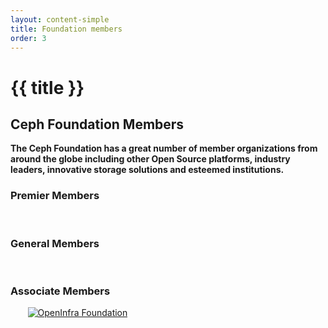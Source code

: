 ```yaml
---
layout: content-simple
title: Foundation members
order: 3
---
```


# {{ title }}

## Ceph Foundation Members

**The Ceph Foundation has a great number of member organizations from around the globe including other Open Source platforms, industry leaders, innovative storage solutions and esteemed institutions.**

### Premier Members

<div class="grid grid--align-center grid--cols-2 md:grid--cols-3 md:w-3-4">
  <a href="https://bloomberg.com/" rel="noreferrer noopener" target="_blank"><img alt="" loading="lazy" src="/assets/bitmaps/logo-bloomberg.png" /></a>
  <a href="https://www.clyso.com/en/" rel="noreferrer noopener" target="_blank"><img alt="" loading="lazy" src="/assets/bitmaps/logo-clyso.png" /></a>
  <a href="http://www.ibm.com/" rel="noreferrer noopener" target="_blank"><img alt="" loading="lazy" src="/assets/bitmaps/logo-ibm.png" /></a>
  <a href="http://www.intel.com/" rel="noreferrer noopener" target="_blank"><img alt="" loading="lazy" src="/assets/bitmaps/logo-intel.png" /></a>
  <a href="https://www.ovh.com/" rel="noreferrer noopener" target="_blank"><img alt="" loading="lazy" src="/assets/bitmaps/logo-ovh.png" /></a>
  <a href="https://samsung.com/" rel="noreferrer noopener" target="_blank"><img alt="" loading="lazy" src="/assets/bitmaps/logo-samsung.png" /></a>
  <a href="https://www.wdc.com/" rel="noreferrer noopener" target="_blank"><img alt="" loading="lazy" src="/assets/bitmaps/logo-western-digital.png" /></a>
</div>

### General Members

<div class="grid grid--align-center grid--cols-2 md:grid--cols-3 md:w-3-4">
  <a href="http://www.42on.com/" rel="noreferrer noopener" target="_blank"><img alt="" loading="lazy" src="/assets/bitmaps/logo-42on.png" /></a>
  <a href="http://www.arm.com/" rel="noreferrer noopener" target="_blank"><img alt="" loading="lazy" src="/assets/bitmaps/logo-arm.png" /></a>
  <a href="https://cloudbase.it/" rel="noreferrer noopener" target="_blank"><img alt="" loading="lazy" src="/assets/bitmaps/logo-cloudbase.png" /></a>
  <a href="https://www.canonical.com/" rel="noreferrer noopener" target="_blank"><img alt="" loading="lazy" src="/assets/bitmaps/logo-ubuntu.png" /></a>
  <a href="http://www.croit.io/" rel="noreferrer noopener" target="_blank"><img alt="" loading="lazy" src="/assets/bitmaps/logo-croit.png" /></a>
  <a href="http://iss-integration.com/" rel="noreferrer noopener" target="_blank"><img alt="" loading="lazy" src="/assets/bitmaps/logo-intelligent-systems.png" /></a>
  <a href="http://www.koor.tech/" rel="noreferrer noopener" target="_blank"><img alt="" loading="lazy" src="/assets/bitmaps/logo-koor.png" /></a>
  <a href="https://www.linode.com/" rel="noreferrer noopener" target="_blank"><img alt="" loading="lazy" src="/assets/bitmaps/logo-linode.png" /></a>
  <a href="https://www.osnexus.com/" rel="noreferrer noopener" target="_blank"><img alt="" loading="lazy" src="/assets/bitmaps/logo-osnexus.png" /></a>
  <a href="http://www.sinorail.com/" rel="noreferrer noopener" target="_blank"><img alt="" loading="lazy" src="/assets/bitmaps/logo-sinorail.png" /></a>
</div>

### Associate Members

<div class="grid grid--align-center grid--cols-2 md:grid--cols-3 md:w-3-4">
  <a href="http://www.bu.com/" rel="noreferrer noopener" target="_blank"><img alt="" loading="lazy" src="/assets/bitmaps/logo-boston-university.png" /></a>
  <a href="https://home.cern/" rel="noreferrer noopener" target="_blank"><img alt="" loading="lazy" src="/assets/bitmaps/logo-cern.png" /></a>
  <a href="http://cross.ucsc.edu/" rel="noreferrer noopener" target="_blank"><img alt="" loading="lazy" src="/assets/bitmaps/logo-cross.png" /></a>
  <a href="https://www.rc.fas.harvard.edu/" rel="noreferrer noopener" target="_blank"><img alt="" loading="lazy" src="/assets/bitmaps/logo-fas.png" /></a>
  <a href="https://grnet.gr/" rel="noreferrer noopener" target="_blank"><img alt="" loading="lazy" src="/assets/bitmaps/logo-grnet.png" /></a>
  <a href="http://www.monash.edu/" rel="noreferrer noopener" target="_blank"><img alt="" loading="lazy" src="/assets/bitmaps/logo-monash.png" /></a>
  <a href="http://www.ska.ac.za/about/sarao/" rel="noreferrer noopener" target="_blank"><img alt="" loading="lazy" src="/assets/bitmaps/logo-sarao.png" /></a>
  <a href="https://openinfra.dev" rel="noreferrer noopener" target="_blank"><img alt="OpenInfra Foundation" loading="lazy" src="/assets/bitmaps/logo-openinfra.png" /></a>
  <a href="https://stfc.ukri.org/" rel="noreferrer noopener" target="_blank"><img alt="" loading="lazy" src="/assets/bitmaps/logo-science-and-technology-council.png" /></a>
  <a href="https://switch.ch/" rel="noreferrer noopener" target="_blank"><img alt="" loading="lazy" src="/assets/bitmaps/logo-switch.png" /></a>
  <a href="http://www.osris.org/" rel="noreferrer noopener" target="_blank"><img alt="" loading="lazy" src="/assets/bitmaps/logo-umich.png" /></a>
</div>
